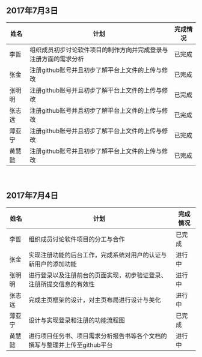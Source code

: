 ## 2017年7月3日

姓名 | 计划 | 完成情况
----|------|----
李哲 | 组织成员初步讨论软件项目的制作方向并完成登录与注册方面的需求分析  | 已完成
张金 | 注册github账号并且初步了解平台上文件的上传与修改 | 已完成
张明明 | 注册github账号并且初步了解平台上文件的上传与修改 | 已完成
张志远 | 注册github账号并且初步了解平台上文件的上传与修改 | 已完成
薄亚宁 | 注册github账号并且初步了解平台上文件的上传与修改 | 已完成
黄慧懿 | 注册github账号并且初步了解平台上文件的上传与修改 | 已完成
<br/>

## 2017年7月4日

姓名 | 计划 | 完成情况
----|------|----
李哲 | 组织成员讨论软件项目的分工与合作  | 已完成
张金 | 实现注册功能的后台工作，完成系统对用户的认证与新用户的添加功能 | 进行中
张明明 | 进行登录以及注册前台的页面实现，初步验证登录、注册所提交信息的有效性 | 进行中
张志远 | 完成主页框架的设计，对主页布局进行设计与美化 | 进行中
薄亚宁 | 设计与实现登录和注册的功能流程图 | 已完成
黄慧懿 | 进行项目任务书、项目需求分析报告书等各个文档的撰写与整理并上传至github平台 | 进行中
<br/>

